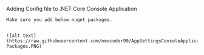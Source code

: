 Adding Config file to .NET Core Console Application

    Make sure you add below nuget packages.
    
    
    ![alt text](https://raw.githubusercontent.com/newcoder99/AppSettingsConsoleApplication/new/master/Nuget Packages.PNG)
    
